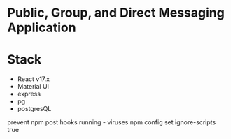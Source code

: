# Public, Group, and Direct Messaging Application

# Stack
- React v17.x
- Material UI
- express
- pg
- postgresQL

prevent npm post hooks running - viruses
npm config set ignore-scripts true